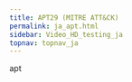```yaml
---
title: APT29 (MITRE ATT&CK)
permalink: ja_apt.html
sidebar: Video_HD_testing_ja
topnav: topnav_ja
---
```


apt